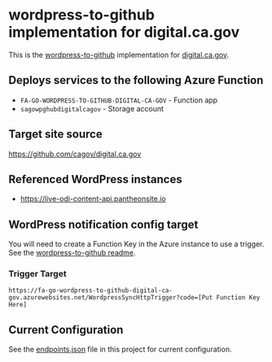 # wordpress-to-github implementation for digital.ca.gov

This is the [wordpress-to-github](https://www.npmjs.com/package/@cagov/wordpress-to-github) implementation for [digital.ca.gov](https://digital.ca.gov).

## Deploys services to the following Azure Function

- `FA-GO-WORDPRESS-TO-GITHUB-DIGITAL-CA-GOV` - Function app
- `sagowpghubdigitalcagov` - Storage account

## Target site source

https://github.com/cagov/digital.ca.gov

## Referenced WordPress instances

- https://live-odi-content-api.pantheonsite.io

## WordPress notification config target

You will need to create a Function Key in the Azure instance to use a trigger. See the [wordpress-to-github readme](https://github.com/cagov/wordpress-to-github#readme).

### Trigger Target

`https://fa-go-wordpress-to-github-digital-ca-gov.azurewebsites.net/WordpressSyncHttpTrigger?code=[Put Function Key Here]`

## Current Configuration

See the [endpoints.json](https://github.com/cagov/services-wordpress-to-github-digital-ca-gov/blob/main/WordpressSync/endpoints.json) file in this project for current configuration.
